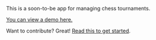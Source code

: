 This is a soon-to-be app for managing chess tournaments. 

[You can view a demo here.](https://johnridesabike.github.io/chessahoochee/)

Want to contribute? Great! [Read this to get started](CONTRIBUTING.md).